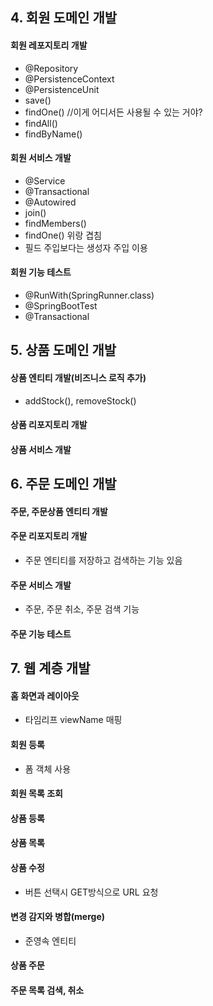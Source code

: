 ## 4. 회원 도메인 개발
#### 회원 레포지토리 개발
- @Repository
- @PersistenceContext
- @PersistenceUnit
- save()
- findOne()  //이게 어디서든 사용될 수 있는 거야?
- findAll()
- findByName()

#### 회원 서비스 개발
- @Service
- @Transactional
- @Autowired
- join()
- findMembers()
- findOne()  위랑 겹침
- 필드 주입보다는 생성자 주입 이용

#### 회원 기능 테스트
- @RunWith(SpringRunner.class)
- @SpringBootTest
- @Transactional


## 5. 상품 도메인 개발
#### 상품 엔티티 개발(비즈니스 로직 추가)
- addStock(), removeStock()

#### 상품 리포지토리 개발

#### 상품 서비스 개발


## 6. 주문 도메인 개발
#### 주문, 주문상품 엔티티 개발

#### 주문 리포지토리 개발
- 주문 엔티티를 저장하고 검색하는 기능 있음

#### 주문 서비스 개발
- 주문, 주문 취소, 주문 검색 기능

#### 주문 기능 테스트


## 7. 웹 계층 개발
#### 홈 화면과 레이아웃
- 타임리프 viewName 매핑

#### 회원 등록
- 폼 객체 사용

#### 회원 목록 조회
#### 상품 등록
#### 상품 목록

#### 상품 수정
- 버튼 선택시 GET방식으로 URL 요청

#### 변경 감지와 병합(merge)
- 준영속 엔티티

#### 상품 주문

#### 주문 목록 검색, 취소
